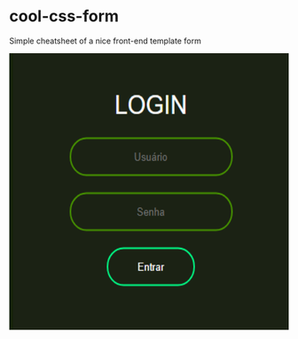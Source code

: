 # cool-css-form

Simple cheatsheet of a nice front-end template form

<div style="text-align: center">
    <img src="./print.png" height="500"/>
</div>
